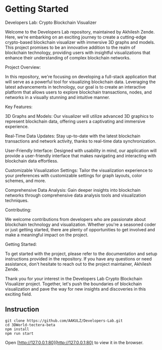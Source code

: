 # Getting Started

Developers Lab: Crypto Blockchain Visualizer

Welcome to the Developers Lab repository, maintained by Akhilesh Zende. Here, we're embarking on an exciting journey to create a cutting-edge crypto-based blockchain visualizer with immersive 3D graphs and models. This project promises to be an innovative addition to the realm of blockchain technology, providing users with insightful visualizations that enhance their understanding of complex blockchain networks.

Project Overview:

In this repository, we're focusing on developing a full-stack application that will serve as a powerful tool for visualizing blockchain data. Leveraging the latest advancements in technology, our goal is to create an interactive platform that allows users to explore blockchain transactions, nodes, and networks in a visually stunning and intuitive manner.

Key Features:

3D Graphs and Models: Our visualizer will utilize advanced 3D graphics to represent blockchain data, offering users a captivating and immersive experience.

Real-Time Data Updates: Stay up-to-date with the latest blockchain transactions and network activity, thanks to real-time data synchronization.

User-Friendly Interface: Designed with usability in mind, our application will provide a user-friendly interface that makes navigating and interacting with blockchain data effortless.

Customizable Visualization Settings: Tailor the visualization experience to your preferences with customizable settings for graph layouts, color schemes, and more.

Comprehensive Data Analysis: Gain deeper insights into blockchain networks through comprehensive data analysis tools and visualization techniques.

Contributing:

We welcome contributions from developers who are passionate about blockchain technology and visualization. Whether you're a seasoned coder or just getting started, there are plenty of opportunities to get involved and make a meaningful impact on the project.

Getting Started:

To get started with the project, please refer to the documentation and setup instructions provided in the repository. If you have any questions or need assistance, don't hesitate to reach out to the project maintainer, Akhilesh Zende.

Thank you for your interest in the Developers Lab Crypto Blockchain Visualizer project. Together, let's push the boundaries of blockchain visualization and pave the way for new insights and discoveries in this exciting field.

## Instruction

```
git clone https://github.com/AAKULZ/Developers-Lab.git
cd 3DWorld-tectera-beta
npm install
npm run start
```
Open [http://127.0.0.1:80](http://127.0.0.1:80) to view it in the browser.
